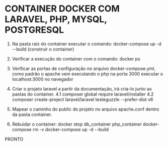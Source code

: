 # CONTAINER DOCKER COM LARAVEL, PHP, MYSQL, POSTGRESQL


1. Na pasta raiz do container executar o comando: 
    docker-compose up -d --build (construir o container)
    
2. Verificar a execução do container com o comando:
    docker ps
    
3. Verificar as portas de configuração no arquivo docker-compose.yml, como padrão o apache vem executando o php na porta 3000 executar o    localhost:3000 no navegador

4. Criar o projeto laravel a partir da documentação, irá cria-lo junto as pastas do container.
    4.1 composer global require laravel/installer
    4.2 composer create-project laravel/laravel testeguzzle --prefer-dist v6

5. Mapear o caminho do public do projeto no arquivo apache.conf dentro da pasta container.

6. Rebuidar o container:
    docker stop db_container php_container
    docker-compose rm -v
    docker-compose up -d --build
    
PRONTO
